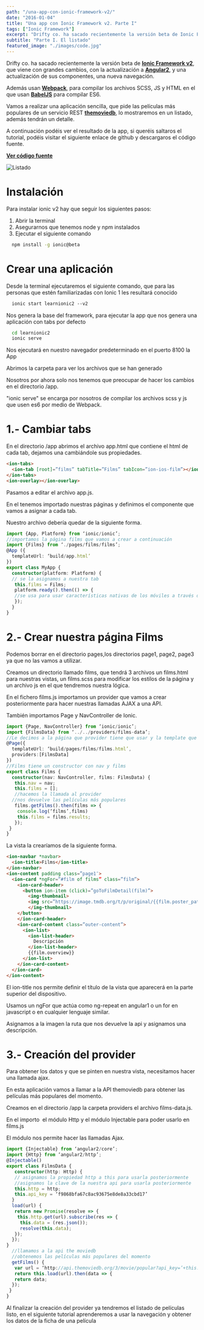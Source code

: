 ```yaml
---
path: "/una-app-con-ionic-framework-v2/"
date: "2016-01-04"
title: "Una app con Ionic Framework v2. Parte I"
tags: ["Ionic Framework"]
excerpt: "Drifty co. ha sacado recientemente la versión beta de Ionic Framework v2, que viene con grandes cambios, con la actualización a Angular2, y una actualización de sus componentes, una nueva navegación. Además usan Webpack, para compilar los archivos SCSS, JS y HTML en el que usan BabelJS para compilar ES6. Vamos a realizar una aplicación."
subtitle: "Parte I. El listado"
featured_image: "./images/code.jpg"
---
```


Drifty co. ha sacado recientemente la versión beta de **[Ionic Framework v2](http://ionic.io/2)**, que viene con grandes cambios, con la actualización a **[Angular2](https://angular.io/)**, y una actualización de sus componentes, una nueva navegación.

Además usan **[Webpack](https://webpack.github.io/)**, para compilar los archivos SCSS, JS y HTML en el que usan **[BabelJS](https://babeljs.io/)** para compilar ES6.

Vamos a realizar una aplicación sencilla, que pide las películas más populares de un servicio REST **[themoviedb](http://docs.themoviedb.apiary.io/)**, lo mostraremos en un listado, además tendrán un detalle.

A continuación podéis ver el resultado de la app, si queréis saltaros el tutorial, podéis visitar el siguiente enlace de github y descargaros el código fuente.

**[Ver código fuente](https://github.com/gabrielseco/learnionic2)**

![Listado](./images/2016-01-04/star-wars.png)


# Instalación

Para instalar ionic v2 hay que seguir los siguientes pasos:

<ol>
  <li>Abrir la terminal</li>
  <li>Asegurarnos que tenemos node y npm instalados</li>
  <li>Ejecutar el siguiente comando</li>
</ol>

```sh
  npm install -g ionic@beta
```

# Crear una aplicación

Desde la terminal ejecutaremos el siguiente comando, que para las personas que estén familiarizadas con Ionic 1 les resultará conocido

```sh
  ionic start learnionic2 --v2
```

Nos genera la base del framework, para ejecutar la app que nos genera una aplicación con tabs por defecto

```sh
  cd learnionic2
  ionic serve
```

Nos ejecutará en nuestro navegador predeterminado en el puerto 8100 la App

Abrimos la carpeta para ver los archivos que se han generado


Nosotros por ahora solo nos tenemos que preocupar de hacer los cambios en el directorio /app.

"ionic serve" se encarga por nosotros de compilar los archivos scss y js que usen es6 por medio de Webpack.

# 1.- Cambiar tabs

En el directorio /app abrimos el archivo app.html que contiene el html de cada tab, dejamos una cambiándole sus propiedades.

```html
<ion-tabs>
  <ion-tab [root]=”films” tabTitle=”Films” tabIcon=”ion-ios-film”></ion-tab>
</ion-tabs>
<ion-overlay></ion-overlay>
```

Pasamos a editar el archivo app.js.

En el tenemos importado nuestras páginas y definimos el componente que vamos a asignar a cada tab.

Nuestro archivo debería quedar de la siguiente forma.

```ts
import {App, Platform} from ‘ionic/ionic’;
//importamos la página films que vamos a crear a continuación
import {Films} from ‘./pages/films/films’;
@App ({
  templateUrl: ‘build/app.html’
})
export class MyApp {
  constructor(platform: Platform) {
  // se la asignamos a nuestra tab
   this.films = Films;
   platform.ready().then(() => {
   //se usa para usar características nativas de los móviles a través de cordova
   });
  }
}
```

# 2.- Crear nuestra página Films

Podemos borrar en el directorio pages,los directorios page1, page2, page3 ya que no las vamos a utilizar.

Creamos un directorio llamado films, que tendrá 3 archivos un films.html para nuestras vistas, un films.scss para modificar los estilos de la página y un archivo js en el que tendremos nuestra lógica.

En el fichero films.js importamos un provider que vamos a crear posteriormente para hacer nuestras llamadas AJAX a una API.

También importamos Page y NavController de Ionic.

```ts
import {Page, NavController} from ‘ionic/ionic’;
import {FilmsData} from ‘../../providers/films-data’;
//Le decimos a la página que provider tiene que usar y la template que actuará como vista
@Page({
  templateUrl: ‘build/pages/films/films.html’,
  providers:[FilmsData]
})
//Films tiene un constructor con nav y films
export class Films {
  constructor(nav: NavController, films: FilmsData) {
   this.nav = nav;
   this.films = [];
   //hacemos la llamada al provider
  //nos devuelve las películas más populares
   films.getFilms().then(films => {
    console.log(‘films’,films)
    this.films = films.results;
   });
 }
}
```

La vista la crearíamos de la siguiente forma.

```html
<ion-navbar *navbar>
  <ion-title>Films</ion-title>
</ion-navbar>
<ion-content padding class=”page1″>
  <ion-card *ngFor=”#film of films” class=”film”>
    <ion-card-header>
      <button ion-item (click)=”goToFilmDetail(film)”>
        <img-thumbnail>
        <img src=”https://image.tmdb.org/t/p/original/{{film.poster_path}}” height=”100%”    width=”100%”>
        </img-thumbnail>
    </button>
    </ion-card-header>
    <ion-card-content class=”outer-content”>
      <ion-list>
        <ion-list-header>
          Descripción
        </ion-list-header>
        {{film.overview}}
      </ion-list>
    </ion-card-content>
  </ion-card>
</ion-content>
```

El ion-title nos permite definir el título de la vista que aparecerá en la parte superior del dispositivo.

Usamos un ngFor que actúa como ng-repeat en angular1 o un for en javascript o en cualquier lenguaje similar.

Asignamos a la imagen la ruta que nos devuelve la api y asignamos una descripción.

# 3.- Creación del provider

Para obtener los datos y que se pinten en nuestra vista, necesitamos hacer una llamada ajax.

En esta aplicación vamos a llamar a la API themoviedb para obtener las películas más populares del momento.

Creamos en el directorio /app la carpeta providers el archivo films-data.js.

En el importo  el módulo Http y el módulo Injectable para poder usarlo en films.js

El módulo nos permite hacer las llamadas Ajax.

```ts
import {Injectable} from ‘angular2/core’;
import {Http} from ‘angular2/http’;
@Injectable()
export class FilmsData {
   constructor(http: Http) {
   // asignamos la propiedad http a this para usarla posteriormente
   //asignamos la clave de la nuestra api para usarla posteriormente
   this.http = http;
   this.api_key = ‘f9868bfa67c8ac93675e8de8a33cbd17’
  }
  load(url) {
   return new Promise(resolve => {
    this.http.get(url).subscribe(res => {
     this.data = (res.json());
     resolve(this.data);
   });
  });
}
  //llamamos a la api the moviedb
  //obtenemos las películas más populares del momento
  getFilms() {
   var url = ‘http://api.themoviedb.org/3/movie/popular?api_key=’+this.api_key
   return this.load(url).then(data => {
   return data;
  });
 }
}
```

Al finalizar la creación del provider ya tendremos el listado de películas listo, en el siguiente tutorial aprenderemos a usar la navegación y obtener los datos de la ficha de una película